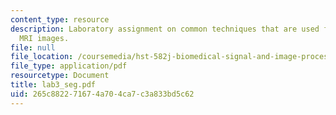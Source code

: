 ```yaml
---
content_type: resource
description: Laboratory assignment on common techniques that are used for post-processing
  MRI images.
file: null
file_location: /coursemedia/hst-582j-biomedical-signal-and-image-processing-spring-2007/265c882271674a704ca7c3a833bd5c62_lab3_seg.pdf
file_type: application/pdf
resourcetype: Document
title: lab3_seg.pdf
uid: 265c8822-7167-4a70-4ca7-c3a833bd5c62
---
```

